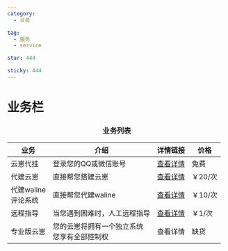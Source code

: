 ```yaml
---
category:
  - 业务

tag:
  - 服务
  - service

star: 444

sticky: 444
---
```

# 业务栏

<div align="center">

### 业务列表

| 业务                      | 介绍                                             | 详情链接                       | 价格    |
| ------------------------- | ------------------------------------------------ | ------------------------------ | ------- |
| 云崽代挂                  | 登录您的QQ或微信账号                             | [查看详情](https://botdocs.escateam.icu) | 免费    |
| 代建云崽                  | 直接帮您搭建云崽                                 | [查看详情](/service/yunzai-biuld) | ￥20/次 |
| 代建waline<br /> 评论系统 | 直接帮您代建waline                               | [查看详情](/service/waline)       | ￥10/次 |
| 远程指导                  | 当您遇到困难时，人工远程指导 | [查看详情](/service/teach)        | ￥1/次  |
| 专业版云崽                | 您的云崽将拥有一个独立系统<br />您享有全部控制权 | 查看详情                       | 缺货    |

</div>
